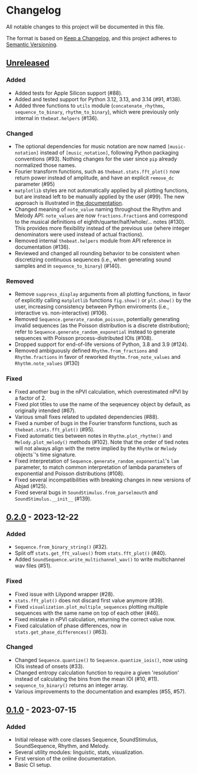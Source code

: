 # Changelog

All notable changes to this project will be documented in this file.

The format is based on [Keep a Changelog](https://keepachangelog.com/en/1.0.0/),
and this project adheres to [Semantic Versioning](https://semver.org/spec/v2.0.0.html).

## [Unreleased]
### Added
- Added tests for Apple Silicon support (#88).
- Added and tested support for Python 3.12, 3.13, and 3.14 (#91, #138).
- Added three functions to `utils` module (`concatenate_rhythms`, `sequence_to_binary`, `rhythm_to_binary`), which were previously only internal in `thebeat.helpers` (#136).

### Changed
- The optional dependencies for music notation are now named `[music-notation]` instead of `[music_notation]`, following Python packaging conventions (#93). Nothing changes for the user since `pip` already normalized those names.
- Fourier transform functions, such as `thebeat.stats.fft_plot()` now return power instead of amplitude, and have an explicit `remove_dc` parameter (#95)
- `matplotlib` styles are not automatically applied by all plotting functions, but are instead left to be manually applied by the user (#99). The new approach is illustrated in [the documentation](https://thebeat.readthedocs.io/en/stable/examples/tipstricks/manipulate_plots.html#Adding-a-style/theme-to-the-plot).
- Changed meaning of `note_value` naming throughout the Rhythm and Melody API: `note_values` are now `fractions.Fraction`s and correspond to the musical definitions of eighth/quarter/half/whole/... notes (#130). This provides more flexibility instead of the previous use (where integer denominators were used instead of actual fractions).
- Removed internal `thebeat.helpers` module from API reference in documentation (#136).
- Reviewed and changed all rounding behavior to be consistent when discretizing continuous sequences (i.e., when generating sound samples and in `sequence_to_binary`) (#140).

### Removed
- Remove `suppress_display` arguments from all plotting functions, in favor of explicitly calling `matplotlib` functions `fig.show()` or `plt.show()` by the user, increasing consistency between Python enviroments (i.e., interactive vs. non-interactive) (#106).
- Removed `Sequence.generate_random_poisson`, potentially generating invalid sequences (as the Poisson distribution is a discrete distribution); refer to `Sequence.generate_random_exponetial` instead to generate sequences with Poisson process-distributed IOIs (#108).
- Dropped support for end-of-life versions of Python, 3.8 and 3.9 (#124).
- Removed ambiguously defined `Rhythm.from_fractions` and `Rhythm.fractions` in favor of reworked `Rhythm.from_note_values` and `Rhythm.note_values` (#130)

### Fixed
- Fixed another bug in the nPVI calculation, which overestimated nPVI by a factor of 2.
- Fixed plot titles to use the name of the seqeuencey object by default, as originally intended (#67).
- Various small fixes related to updated dependencies (#88).
- Fixed a number of bugs in the Fourier transform functions, such as `thebeat.stats.fft_plot()` (#95).
- Fixed automatic ties between notes in `Rhythm.plot_rhythm()` and `Melody.plot_melody()` methods (#102). Note that the order of tied notes will not always align with the metre implied by the `Rhythm` or `Melody` objects`'s time signature.
- Fixed interpretation of `Sequence.generate_random_exponential`'s `lam` parameter, to match common interpretation of lambda parameters of exponential and Poisson distributions (#108).
- Fixed several incompatibilities with breaking changes in new versions of Abjad (#125).
- Fixed several bugs in `SoundStimulus.from_parselmouth` and `SoundStimulus.__init__` (#139).

## [0.2.0] - 2023-12-22
### Added
- `Sequence.from_binary_string()` (#32).
- Split off `stats.get_fft_values()` from `stats.fft_plot()` (#40).
- Added `SoundSequence.write_multichannel_wav()` to write multichannel wav files (#51).

### Fixed
- Fixed issue with Lilypond wrapper (#28).
- `stats.fft_plot()` does not discard first value anymore (#39).
- Fixed `visualization.plot_multiple_sequences` plotting multiple sequences with the same name on top of each other (#46).
- Fixed mistake in nPVI calculation, returning the correct value now.
- Fixed calculation of phase differences, now in `stats.get_phase_differences()` (#63).

### Changed
- Changed `Sequence.quantize()` to `Sequence.quantize_iois()`, now using IOIs instead of onsets (#33).
- Changed entropy calculation function to require a given 'resolution' instead of calculating the bins from the mean IOI (#10, #11).
- `sequence_to_binary()` returns an integer array.
- Various improvements to the documentation and examples (#55, #57).

## [0.1.0] - 2023-07-15
### Added
- Initial release with core classes Sequence, SoundStimulus, SoundSequence, Rhythm, and Melody.
- Several utility modules: linguistic, stats, visualization.
- First version of the online documentation.
- Basic CI setup.

[Unreleased]: https://github.com/Jellevanderwerff/thebeat/compare/v0.2.0...HEAD
[0.2.0]: https://github.com/Jellevanderwerff/thebeat/compare/v0.1.0...v0.2.0
[0.1.0]: https://github.com/Jellevanderwerff/thebeat/releases/tag/v0.1.0
